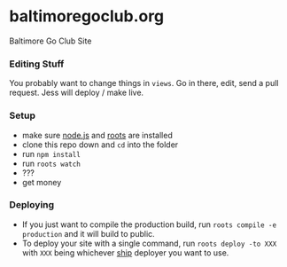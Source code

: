 # baltimoregoclub.org

Baltimore Go Club Site

### Editing Stuff

You probably want to change things in `views`. Go in there, edit, send a pull request. Jess will deploy / make live.

### Setup

- make sure [node.js](http://nodejs.org) and [roots](http://roots.netlify.com/) are installed
- clone this repo down and `cd` into the folder
- run `npm install`
- run `roots watch`
- ???
- get money

### Deploying

- If you just want to compile the production build, run `roots compile -e production` and it will build to public.
- To deploy your site with a single command, run `roots deploy -to XXX` with `XXX` being whichever [ship](https://github.com/carrot/ship#usage) deployer you want to use.

